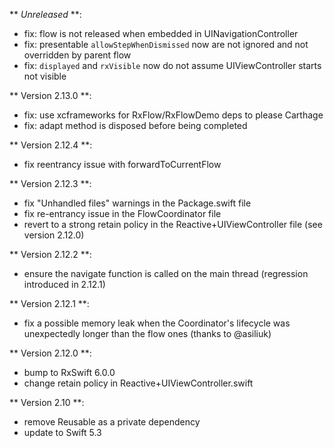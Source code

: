 ** *Unreleased* **:
- fix: flow is not released when embedded in UINavigationController
- fix: presentable `allowStepWhenDismissed` now are not ignored and not overridden by parent flow
- fix: `displayed` and `rxVisible` now do not assume UIViewController starts not visible

** Version 2.13.0 **:

- fix: use xcframeworks for RxFlow/RxFlowDemo deps to please Carthage
- fix: adapt method is disposed before being completed

** Version 2.12.4 **:

- fix reentrancy issue with forwardToCurrentFlow

** Version 2.12.3 **:

- fix "Unhandled files" warnings in the Package.swift file
- fix re-entrancy issue in the FlowCoordinator file
- revert to a strong retain policy in the Reactive+UIViewController file (see version 2.12.0)

** Version 2.12.2 **:

- ensure the navigate function is called on the main thread (regression introduced in 2.12.1)

** Version 2.12.1 **:

- fix a possible memory leak when the Coordinator's lifecycle was unexpectedly longer than the flow ones (thanks to @asiliuk)

** Version 2.12.0 **:

- bump to RxSwift 6.0.0
- change retain policy in Reactive+UIViewController.swift

** Version 2.10 **:

- remove Reusable as a private dependency
- update to Swift 5.3
